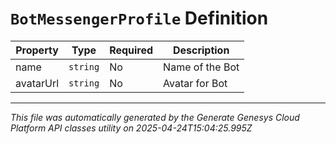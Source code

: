 # `BotMessengerProfile` Definition

| Property | Type | Required | Description |
|----------|------|----------|-------------|
| name | `string` | No | Name of the Bot |
| avatarUrl | `string` | No | Avatar for Bot |

---

*This file was automatically generated by the Generate Genesys Cloud Platform API classes utility on 2025-04-24T15:04:25.995Z*